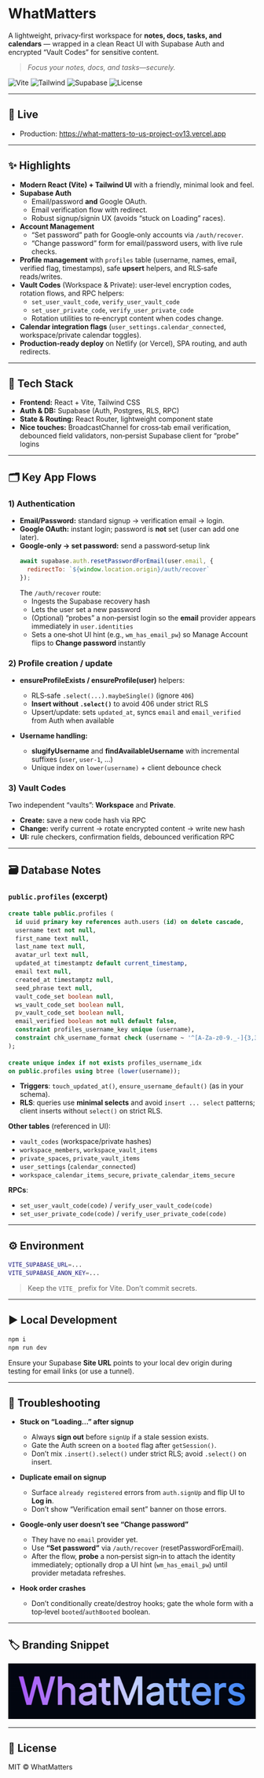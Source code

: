 # WhatMatters

A lightweight, privacy‑first workspace for **notes, docs, tasks, and calendars** — wrapped in a clean React UI with Supabase Auth and encrypted “Vault Codes” for sensitive content.

> _Focus your notes, docs, and tasks—securely._

<p align="left">
  <img alt="Vite" src="https://img.shields.io/badge/Vite-React-646CFF?logo=vite&logoColor=white" />
  <img alt="Tailwind" src="https://img.shields.io/badge/Styled%20with-Tailwind-38B2AC?logo=tailwindcss&logoColor=white" />
  <img alt="Supabase" src="https://img.shields.io/badge/Backend-Supabase-3ECF8E?logo=supabase&logoColor=white" />
  <img alt="License" src="https://img.shields.io/badge/License-MIT-000?logo=opensourceinitiative&logoColor=white" />
</p>

---

## 🔗 Live

- Production: https://what-matters-to-us-project-ov13.vercel.app

---

## ✨ Highlights

- **Modern React (Vite) + Tailwind UI** with a friendly, minimal look and feel.
- **Supabase Auth**
  - Email/password **and** Google OAuth.
  - Email verification flow with redirect.
  - Robust signup/signin UX (avoids “stuck on Loading” races).
- **Account Management**
  - “Set password” path for Google‑only accounts via `/auth/recover`.
  - “Change password” form for email/password users, with live rule checks.
- **Profile management** with `profiles` table (username, names, email, verified flag, timestamps), safe **upsert** helpers, and RLS‑safe reads/writes.
- **Vault Codes** (Workspace & Private): user‑level encryption codes, rotation flows, and RPC helpers:
  - `set_user_vault_code`, `verify_user_vault_code`
  - `set_user_private_code`, `verify_user_private_code`
  - Rotation utilities to re‑encrypt content when codes change.
- **Calendar integration flags** (`user_settings.calendar_connected`, workspace/private calendar toggles).
- **Production‑ready deploy** on Netlify (or Vercel), SPA routing, and auth redirects.

---

## 🧱 Tech Stack

- **Frontend:** React + Vite, Tailwind CSS  
- **Auth & DB:** Supabase (Auth, Postgres, RLS, RPC)  
- **State & Routing:** React Router, lightweight component state  
- **Nice touches:** BroadcastChannel for cross‑tab email verification, debounced field validators, non‑persist Supabase client for “probe” logins

---

## 🗂️ Key App Flows

### 1) Authentication

- **Email/Password:** standard signup → verification email → login.  
- **Google OAuth:** instant login; password is **not** set (user can add one later).  
- **Google‑only → set password:** send a password‑setup link  
  ```js
  await supabase.auth.resetPasswordForEmail(user.email, {
    redirectTo: `${window.location.origin}/auth/recover`
  });
  ```
  The `/auth/recover` route:
  - Ingests the Supabase recovery hash
  - Lets the user set a new password
  - (Optional) “probes” a non‑persist login so the **email** provider appears immediately in `user.identities`
  - Sets a one‑shot UI hint (e.g., `wm_has_email_pw`) so Manage Account flips to **Change password** instantly

### 2) Profile creation / update

- **ensureProfileExists / ensureProfile(user)** helpers:
  - RLS‑safe `.select(...).maybeSingle()` (ignore `406`)
  - **Insert without `.select()`** to avoid 406 under strict RLS
  - Upsert/update: sets `updated_at`, syncs `email` and `email_verified` from Auth when available

- **Username handling:**
  - **slugifyUsername** and **findAvailableUsername** with incremental suffixes (`user`, `user-1`, …)
  - Unique index on `lower(username)` + client debounce check

### 3) Vault Codes

Two independent “vaults”: **Workspace** and **Private**.

- **Create:** save a new code hash via RPC  
- **Change:** verify current → rotate encrypted content → write new hash  
- **UI:** rule checkers, confirmation fields, debounced verification RPC

---

## 🗃️ Database Notes

### `public.profiles` (excerpt)

```sql
create table public.profiles (
  id uuid primary key references auth.users (id) on delete cascade,
  username text not null,
  first_name text null,
  last_name text null,
  avatar_url text null,
  updated_at timestamptz default current_timestamp,
  email text null,
  created_at timestamptz null,
  seed_phrase text null,
  vault_code_set boolean null,
  ws_vault_code_set boolean null,
  pv_vault_code_set boolean null,
  email_verified boolean not null default false,
  constraint profiles_username_key unique (username),
  constraint chk_username_format check (username ~ '^[A-Za-z0-9._-]{3,32}$')
);

create unique index if not exists profiles_username_idx
on public.profiles using btree (lower(username));
```

- **Triggers**: `touch_updated_at()`, `ensure_username_default()` (as in your schema).  
- **RLS**: queries use **minimal selects** and avoid `insert ... select` patterns; client inserts without `select()` on strict RLS.

**Other tables** (referenced in UI):
- `vault_codes` (workspace/private hashes)
- `workspace_members`, `workspace_vault_items`
- `private_spaces`, `private_vault_items`
- `user_settings` (`calendar_connected`)
- `workspace_calendar_items_secure`, `private_calendar_items_secure`

**RPCs**:
- `set_user_vault_code(code)` / `verify_user_vault_code(code)`
- `set_user_private_code(code)` / `verify_user_private_code(code)`

---

## ⚙️ Environment

```bash
VITE_SUPABASE_URL=...
VITE_SUPABASE_ANON_KEY=...
```

> Keep the `VITE_` prefix for Vite. Don’t commit secrets.

---

## ▶️ Local Development

```bash
npm i
npm run dev
```

Ensure your Supabase **Site URL** points to your local dev origin during testing for email links (or use a tunnel).

---

## 🧪 Troubleshooting

- **Stuck on “Loading…” after signup**  
  - Always **sign out** before `signUp` if a stale session exists.  
  - Gate the Auth screen on a `booted` flag after `getSession()`.  
  - Don’t mix `.insert().select()` under strict RLS; avoid `.select()` on insert.

- **Duplicate email on signup**  
  - Surface `already registered` errors from `auth.signUp` and flip UI to **Log in**.  
  - Don’t show “Verification email sent” banner on those errors.

- **Google‑only user doesn’t see “Change password”**  
  - They have no `email` provider yet.  
  - Use **“Set password”** via `/auth/recover` (resetPasswordForEmail).  
  - After the flow, **probe** a non‑persist sign‑in to attach the identity immediately; optionally drop a UI hint (`wm_has_email_pw`) until provider metadata refreshes.

- **Hook order crashes**  
  - Don’t conditionally create/destroy hooks; gate the whole form with a top‑level `booted`/`authBooted` boolean.

---

## 🏷️ Branding Snippet

![WhatMatters](docs/banner.png)

---

## 📄 License

MIT © WhatMatters
